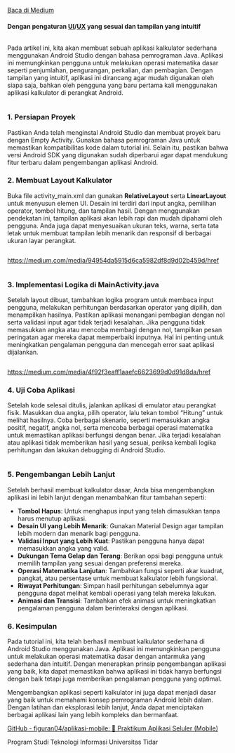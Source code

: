 <!--START_SECTION:medium-->
[Baca di Medium](https://medium.com/@dikaelsaputra/membuat-kalkulator-sederhana-di-android-studio-dengan-java-992adefbcbe8?source=rss-272e0aace4a6------2)

<h4>Dengan pengaturan <a href="https://medium.com/u/a72f6b8a499f">UI</a>/<a href="https://medium.com/u/8863cbbfbca7">UX</a> yang sesuai dan tampilan yang intuitif</h4><figure><img alt="" src="https://cdn-images-1.medium.com/max/768/1*kT5f5QxLjpzg1YxjvOLM9A.png" /></figure><p>Pada artikel ini, kita akan membuat sebuah aplikasi kalkulator sederhana menggunakan Android Studio dengan bahasa pemrograman Java. Aplikasi ini memungkinkan pengguna untuk melakukan operasi matematika dasar seperti penjumlahan, pengurangan, perkalian, dan pembagian. Dengan tampilan yang intuitif, aplikasi ini dirancang agar mudah digunakan oleh siapa saja, bahkan oleh pengguna yang baru pertama kali menggunakan aplikasi kalkulator di perangkat Android.</p><figure><img alt="" src="https://cdn-images-1.medium.com/max/768/1*6fWh2xKClJLhao6gBc9foQ.png" /></figure><h3>1. Persiapan Proyek</h3><p>Pastikan Anda telah menginstal Android Studio dan membuat proyek baru dengan Empty Activity. Gunakan bahasa pemrograman Java untuk memastikan kompatibilitas kode dalam tutorial ini. Selain itu, pastikan bahwa versi Android SDK yang digunakan sudah diperbarui agar dapat mendukung fitur terbaru dalam pengembangan aplikasi Android.</p><h3>2. Membuat Layout Kalkulator</h3><p>Buka file activity_main.xml dan gunakan <strong>RelativeLayout</strong> serta <strong>LinearLayout</strong> untuk menyusun elemen UI. Desain ini terdiri dari input angka, pemilihan operator, tombol hitung, dan tampilan hasil. Dengan menggunakan pendekatan ini, tampilan aplikasi akan lebih rapi dan mudah dipahami oleh pengguna. Anda juga dapat menyesuaikan ukuran teks, warna, serta tata letak untuk membuat tampilan lebih menarik dan responsif di berbagai ukuran layar perangkat.</p><figure><img alt="" src="https://cdn-images-1.medium.com/max/768/1*NOSwXz6rYElBpHbfFKJhaw.png" /></figure><a href="https://medium.com/media/94954da5915d6ca5982df8d9d02b459d/href">https://medium.com/media/94954da5915d6ca5982df8d9d02b459d/href</a><figure><img alt="" src="https://cdn-images-1.medium.com/max/768/1*QLs_HXZNtNXlHoZHgiSCAA.png" /></figure><h3>3. Implementasi Logika di MainActivity.java</h3><p>Setelah layout dibuat, tambahkan logika program untuk membaca input pengguna, melakukan perhitungan berdasarkan operator yang dipilih, dan menampilkan hasilnya. Pastikan aplikasi menangani pembagian dengan nol serta validasi input agar tidak terjadi kesalahan. Jika pengguna tidak memasukkan angka atau mencoba membagi dengan nol, tampilkan pesan peringatan agar mereka dapat memperbaiki inputnya. Hal ini penting untuk meningkatkan pengalaman pengguna dan mencegah error saat aplikasi dijalankan.</p><figure><img alt="" src="https://cdn-images-1.medium.com/max/768/1*lKruMNxxu_Z3PGAhuIWQBw.png" /></figure><a href="https://medium.com/media/4f92f3eaff1aaefc6623699d0d91d8da/href">https://medium.com/media/4f92f3eaff1aaefc6623699d0d91d8da/href</a><h3>4. Uji Coba Aplikasi</h3><p>Setelah kode selesai ditulis, jalankan aplikasi di emulator atau perangkat fisik. Masukkan dua angka, pilih operator, lalu tekan tombol “Hitung” untuk melihat hasilnya. Coba berbagai skenario, seperti memasukkan angka positif, negatif, angka nol, serta mencoba berbagai operasi matematika untuk memastikan aplikasi berfungsi dengan benar. Jika terjadi kesalahan atau aplikasi tidak memberikan hasil yang sesuai, periksa kembali logika perhitungan dan lakukan debugging di Android Studio.</p><figure><img alt="" src="https://cdn-images-1.medium.com/max/450/1*lGGGRh_Ht0AYEgjUcVHnQQ.png" /></figure><h3>5. Pengembangan Lebih Lanjut</h3><p>Setelah berhasil membuat kalkulator dasar, Anda bisa mengembangkan aplikasi ini lebih lanjut dengan menambahkan fitur tambahan seperti:</p><ul><li><strong>Tombol Hapus</strong>: Untuk menghapus input yang telah dimasukkan tanpa harus menutup aplikasi.</li><li><strong>Desain UI yang Lebih Menarik</strong>: Gunakan Material Design agar tampilan lebih modern dan menarik bagi pengguna.</li><li><strong>Validasi Input yang Lebih Kuat</strong>: Pastikan pengguna hanya dapat memasukkan angka yang valid.</li><li><strong>Dukungan Tema Gelap dan Terang</strong>: Berikan opsi bagi pengguna untuk memilih tampilan yang sesuai dengan preferensi mereka.</li><li><strong>Operasi Matematika Lanjutan</strong>: Tambahkan fungsi seperti akar kuadrat, pangkat, atau persentase untuk membuat kalkulator lebih fungsional.</li><li><strong>Riwayat Perhitungan</strong>: Simpan hasil perhitungan sebelumnya agar pengguna dapat melihat kembali operasi yang telah mereka lakukan.</li><li><strong>Animasi dan Transisi</strong>: Tambahkan efek animasi untuk meningkatkan pengalaman pengguna dalam berinteraksi dengan aplikasi.</li></ul><h3>6. Kesimpulan</h3><p>Pada tutorial ini, kita telah berhasil membuat kalkulator sederhana di Android Studio menggunakan Java. Aplikasi ini memungkinkan pengguna untuk melakukan operasi matematika dasar dengan antarmuka yang sederhana dan intuitif. Dengan menerapkan prinsip pengembangan aplikasi yang baik, kita dapat memastikan bahwa aplikasi ini tidak hanya berfungsi dengan baik tetapi juga memberikan pengalaman pengguna yang optimal.</p><p>Mengembangkan aplikasi seperti kalkulator ini juga dapat menjadi dasar yang baik untuk memahami konsep pemrograman Android lebih dalam. Dengan latihan dan eksplorasi lebih lanjut, Anda dapat menciptakan berbagai aplikasi lain yang lebih kompleks dan bermanfaat.</p><p><a href="https://github.com/figuran04/aplikasi-mobile">GitHub - figuran04/aplikasi-mobile: 📃 Praktikum Aplikasi Seluler (Mobile)</a></p><p>Program Studi Teknologi Informasi Universitas Tidar</p><img alt="" height="1" src="https://medium.com/_/stat?event=post.clientViewed&referrerSource=full_rss&postId=992adefbcbe8" width="1" />
<!--END_SECTION:medium-->
